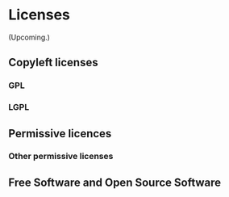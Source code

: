 # Licenses

(Upcoming.)


## Copyleft licenses

### GPL

### LGPL

## Permissive licences

### Other permissive licenses

## Free Software and Open Source Software
